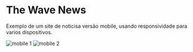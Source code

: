<h1>The Wave News</h1>

<p> Exemplo de um site de noticisa versão mobile, usando responsividade para varios dispositivos. </p>

![mobile 1](https://github.com/user-attachments/assets/a14be1ba-aa8e-424a-84b6-33103bbe6d66)
![mobile 2](https://github.com/user-attachments/assets/ad03ef68-bd41-4c9c-88bd-8f0db8c15456)
